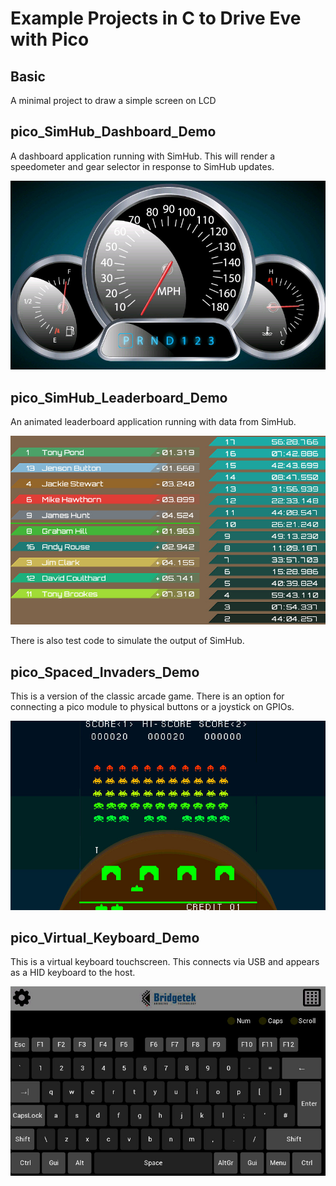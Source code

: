 # Example Projects in C to Drive Eve with Pico
## Basic 
A minimal project to draw a simple screen on LCD

## pico_SimHub_Dashboard_Demo

A dashboard application running with SimHub. This will render a speedometer and gear selector in response to SimHub updates.

![Dashboard Screenshot](./pico_SimHub_Dashboard_Demo/dash.jpg)

## pico_SimHub_Leaderboard_Demo

An animated leaderboard application running with data from SimHub.

![Leaderboard Screenshot](./pico_SimHub_Leaderboard_Demo/leader.jpg)

There is also test code to simulate the output of SimHub. 

## pico_Spaced_Invaders_Demo 

This is a version of the classic arcade game. There is an option for connecting a pico module to physical buttons or a joystick on GPIOs.

![Invaders Screenshot](./pico_Spaced_Invaders_Demo/invaders.jpg)

## pico_Virtual_Keyboard_Demo 

This is a virtual keyboard touchscreen. This connects via USB and appears as a HID keyboard to the host.

![Keyboard Screenshot](./pico_Virtual_Keyboard_Demo/keyboard.jpg)

